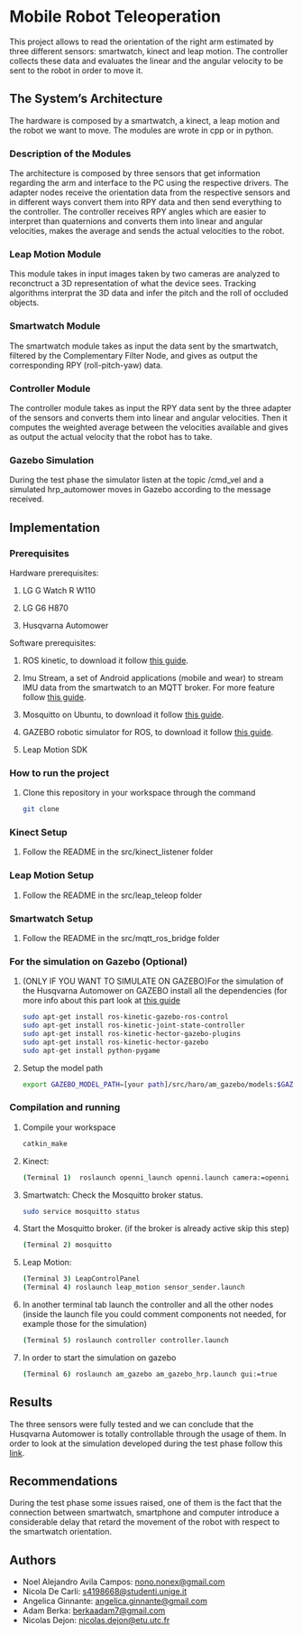 # Mobile Robot Teleoperation

This project allows to read the orientation of the right arm estimated by three different sensors: smartwatch, kinect and leap motion. The controller collects these data and evaluates the linear and the angular velocity to be sent to the robot in order to move it. 

## The System’s Architecture

The hardware is composed by a smartwatch, a kinect, a leap motion and the robot we want to move. The modules are wrote in cpp or in python.

### Description of the Modules

The architecture is composed by three sensors that get information regarding the arm and interface to the PC using the respective drivers. The adapter nodes receive the orientation data from the respective sensors and in different ways convert them into RPY data and then send everything to the controller. The controller receives RPY angles which are easier to interpret than quaternions and converts them into linear and angular velocities, makes the average and sends the actual velocities to the robot.  

### Leap Motion Module

This module takes in input images taken by two cameras are analyzed to reconctruct a 3D representation of what the device sees. Tracking algorithms interprat the 3D data and infer the pitch and the roll of occluded objects.

### Smartwatch Module 

The smartwatch module takes as input the data sent by the smartwatch, filtered by the Complementary Filter Node, and gives as output the corresponding RPY (roll-pitch-yaw) data.

### Controller Module 

The controller module takes as input the RPY data sent by the three adapter of the sensors and converts them into linear and angular velocities. Then it computes the weighted average between the velocities available and gives as output the actual velocity that the robot has to take.

### Gazebo Simulation

During the test phase the simulator listen at the topic /cmd_vel and a simulated hrp_automower moves in Gazebo according to the message received.

## Implementation

### Prerequisites

Hardware prerequisites:

1. LG G Watch R W110

1. LG G6 H870

1. Husqvarna Automower

Software prerequisites:

1. ROS kinetic, to download it follow [this guide](http://wiki.ros.org/kinetic/Installation/Ubuntu).

1. Imu Stream, a set of Android applications (mobile and wear) to stream IMU data from the smartwatch to an MQTT broker. For more feature follow [this guide](http://github.com/EmaroLab/imu_stream).

1. Mosquitto on Ubuntu, to download it follow [this guide](https://www.digitalocean.com/community/tutorials/how-to-install-and-secure-the-mosquitto-mqtt-messaging-broker-on-ubuntu-16-04).

1. GAZEBO robotic simulator for ROS, to download it follow [this guide](http://gazebosim.org/tutorials?tut=ros_installing). 

1. Leap Motion SDK 

### How to run the project

1. Clone this repository in your workspace through the command 
	```bash
    git clone
    ```

### Kinect Setup

1. Follow the README in the src/kinect_listener folder

### Leap Motion Setup

1. Follow the README in the src/leap_teleop folder

### Smartwatch Setup

1. Follow the README in the src/mqtt_ros_bridge folder

### For the simulation on Gazebo (Optional)


1. (ONLY IF YOU WANT TO SIMULATE ON GAZEBO)For the simulation of the Husqvarna Automower on GAZEBO install all the dependencies (for more info about this part look at [this guide](https://github.com/HusqvarnaResearch/hrp/blob/master/Startup%20Guide%20HRP.pdf) 
	```bash
	sudo apt-get install ros-kinetic-gazebo-ros-control
	sudo apt-get install ros-kinetic-joint-state-controller
	sudo apt-get install ros-kinetic-hector-gazebo-plugins
	sudo apt-get install ros-kinetic-hector-gazebo
	sudo apt-get install python-pygame
	```

1. Setup the model path
	```bash
	export GAZEBO_MODEL_PATH=[your path]/src/haro/am_gazebo/models:$GAZEBO_MODEL_PATH
	```

### Compilation and running

1. Compile your workspace
	```bash
	catkin_make
	```

1. Kinect:
   ```bash
   (Terminal 1)  roslaunch openni_launch openni.launch camera:=openni
   ```

1. Smartwatch:
    Check the Mosquitto broker status.
    ```bash
    sudo service mosquitto status
    ```

1. Start the Mosquitto broker. (if the broker is already active skip this step)
    ```bash
    (Terminal 2) mosquitto
    ```

1. Leap Motion:
   ```bash
   (Terminal 3) LeapControlPanel
   (Terminal 4) roslaunch leap_motion sensor_sender.launch
   ```

1. In another terminal tab launch the controller and all the other nodes (inside the launch file you could comment components not needed, for example those
 for the simulation)
	```bash
    (Terminal 5) roslaunch controller controller.launch
    ```
1. In order to start the simulation on gazebo
	```bash
    (Terminal 6) roslaunch am_gazebo am_gazebo_hrp.launch gui:=true
    ```
## Results
The three sensors were fully tested and we can conclude that the Husqvarna Automower is totally controllable through the usage of them. In order to look at the simulation developed during the test phase follow this [link](https://youtu.be/Zv07ShMY1a4).

## Recommendations
During the test phase some issues raised, one of them is the fact that the connection between smartwatch, smartphone and computer introduce a considerable delay that retard the movement of the robot with respect to the smartwatch orientation.

## Authors
* Noel Alejandro Avila Campos: nono.nonex@gmail.com
* Nicola De Carli: s4198668@studenti.unige.it
* Angelica Ginnante: angelica.ginnante@gmail.com
* Adam Berka: berkaadam7@gmail.com
* Nicolas Dejon: nicolas.dejon@etu.utc.fr

